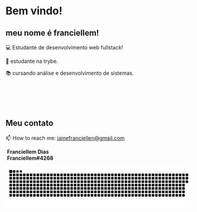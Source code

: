# Bem vindo!

 

## meu nome é franciellem!

 

:computer: Estudante de desenvolvimento web fullstack!

:rocket: estudante na trybe.

:books: cursando análise e desenvolvimento de sistemas.
<br>
<br>
<p align='center'>
  <a href="#"><img width="410px" src="https://github-readme-stats.vercel.app/api?username=Jainefranciellem&show_icons=true&theme=dracula&count_private=true&service=github" alt=""></a>
  <a href="#"><img width="410px" src="https://github-readme-stats.vercel.app/api/top-langs/?username=Jainefranciellem&layout=compact&theme=dracula&count_private=true&service=github" alt=""></a>
</p>

<p align='center'>
  <img src="https://img.shields.io/badge/HTML5-E34F26?style=for-the-badge&logo=html5&logoColor=white" alt="">
  <img src="https://img.shields.io/badge/JavaScript-323330?style=for-the-badge&logo=javascript&logoColor=F7DF1E" alt="">
  <img src="https://img.shields.io/badge/CSS3-1572B6?style=for-the-badge&logo=css3&logoColor=white" alt="">
  <img src="https://img.shields.io/badge/React-20232A?style=for-the-badge&logo=react&logoColor=61DAFB" alt="">
<img src="https://img.shields.io/badge/TypeScript-007ACC?style=for-the-badge&logo=typescript&logoColor=white" alt="">



</p>

## Meu contato
<p>
  📫 How to reach me: <a href='mailto:jainefranciellen@gmail.com'>jainefranciellen@gmail.com</a>
</p>

<a href="https://www.linkedin.com/in/franciellem-dias-a3a54b248/"><img src="https://img.shields.io/badge/LinkedIn-0077B5?style=for-the-badge&logo=linkedin&logoColor=white" alt=""></a> <strong align="center">Franciellem Dias</strong>
<br>
<img width="111px" src="https://img.shields.io/badge/Discord-7289DA?style=for-the-badge&logo=discord&logoColor=white" alt=""> <strong align="center">Franciellem#4268</strong>

![ Animação de cobra ](https://github.com/Nai-cacique/Nai-cacique/blob/output/github-contribution-grid-snake.svg)


